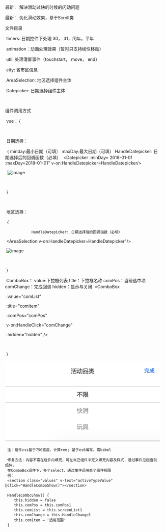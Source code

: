 最新： 解决滑动过快的时候的闪动问题

最新： 优化滑动效果，基于Scroll类


文件目录 

  

​          timers: 日期控件下处理 30， 31，闰年，平年

​          animation：动画处理效果（暂时只支持线性移动）

​          util: 处理滑屏事件（touchstart， move， end）

​          city: 省市区信息

​          AreaSelection: 地区选择组件主体

​          Datepicker: 日期选择组件主体

​     

组件调用方式 

​    vue：｛

​    

​      日期选择：

​        ｛
              minday:最小日期（可填）
              maxDay:最大日期（可填）
              HandleDatepicker: 日期选择后的回调函数（必填）
​              <Datepicker :minDay= 2016-01-01 :maxDay=2018-01-01" v-on:HandleDatepicker=HandleDatepicker/>

​              ​             ![image](1.png)

​              

​          ｝

​          

​      地区选择：

​        ｛

    			HandleDatepicker: 日期选择后的回调函数（必填）

​              <AreaSelection  v-on:HandleDatepicker=HandleDatepicker"/>


​              ![image](2.png)

​              

​          ｝

​      ComboBox：
    value:下拉框列表
    title：下拉框名称
    comPos：当前选中项
    comChange：完成回调
    hidden：显示与关闭
​	 <ComboBox 

​			 :value="comList" 

​      			 :title="comItem"

​      			 :comPos="comPos" 

​      			 v-on:HandleClick="comChange" 

​      			 :hidden="hidden" />

​	

​    ｝

![image](3.png)    

```
 注：组件css基于750宽度，计算rem; 基于es6编写，需babel
 
 修复方法：内容不需在组件内填充，可在自己组件中定义填充内容及样式，通过事件拉起当前组件，
 在ComboBox组件下，多个select，通过事件调用单个组件视图
 例：
 <section class="values" v-text="activeTypeValue" @click="HandleComboShow()"></section>
 
 HandleComboShow() {
    this.hidden = false
    this.comPos = this.comPos1
    this.comList = this.screenList1
    this.comChange = this.HandleChange1
    this.comItem = '适用范围'
 }
```

​	 
